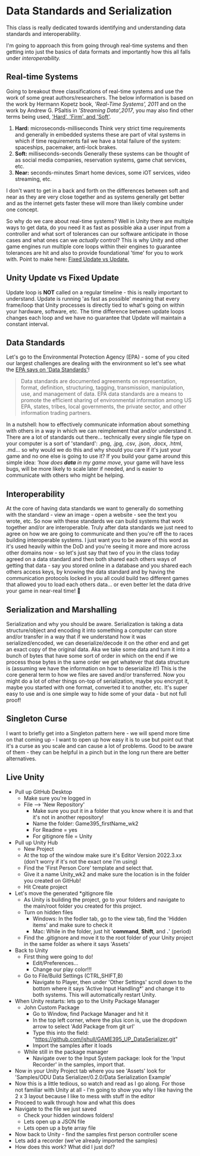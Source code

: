 # Data Standards and Serialization

This class is really dedicated towards identifying and understanding data standards and interoperability.

I'm going to approach this from going through real-time systems and then getting into just the basics of data formats and importantly how this all falls under *interoperability.*

## Real-time Systems

Going to breakout three classifications of real-time systems and use the work of some great authors/researchers. The below information is based on the work by Hermann Kopetz book, *'Real-Time Systems', 2011* and on the work by Andrew G. PSaltis in *'Streaming Data',2017*, you may also find other terms being used, ['Hard', 'Firm', and 'Soft'](https://en.wikipedia.org/wiki/Real-time_computing#Real-time_and_high-performance).

1. **Hard:** microseconds-milliseconds
  Think very strict time requirements and generally in embedded systems these are part of vital systems in which if time requirements fail we have a total failure of the system: spaceships, pacemaker, anti-lock brakes.
2. **Soft:** milliseconds-seconds
  Generally these systems can be thought of as social media companies, reservation systems, game chat services, etc.
3. **Near:** seconds-minutes
  Smart home devices, some iOT services, video streaming, etc.

I don't want to get in a back and forth on the differences between soft and near as they are very close together and as systems generally get better and as the internet gets faster these will more than likely combine under one concept.

So why do we care about real-time systems? Well in Unity there are multiple ways to get data, do you need it as fast as possible aka a user input from a controller and what sort of tolerances can our software anticipate in those cases and what ones can we *actually* control? This is why Unity and other game engines run multiple core loops within their engines to guarantee tolerances are hit and also to provide foundational 'time' for you to work with. Point to make here: [Fixed Update vs Update.](https://learn.unity.com/tutorial/update-and-fixedupdate)

## Unity Update vs Fixed Update

Update loop is **NOT** called on a regular timeline - this is really important to understand. Update is running 'as fast as possible' meaning that every frame/loop that Unity processes is directly tied to what's going on within your hardware, software, etc. The time difference between update loops changes each loop and we have no guarantee that Update will maintain a constant interval.

## Data Standards

Let's go to the Environmental Protection Agency (EPA) - some of you cited our largest challenges are dealing with the environment so let's see what the [EPA says on 'Data Standards'](https://www.epa.gov/data-standards/learn-about-data-standards)!

>Data standards are documented agreements on representation, format, definition, structuring, tagging, transmission, manipulation, use, and management of data. EPA data standards are a means to promote the efficient sharing of environmental information among US EPA, states, tribes, local governments, the private sector, and other information trading partners.

In a nutshell: how to effectively communicate information about something with others in a way in which we can reimplement that and/or understand it. There are a lot of standards out there... technically every single file type on your computer is a sort of 'standard': .png, .jpg, .csv, .json, .docx, .html, .md... so why would we do this and why should you care if it's just your game and no one else is going to use it? If you build your game around this simple idea: *'how does **data** in my game move*, your game will have less bugs, will be more likely to scale later if needed, and is easier to communicate with others who might be helping.

## Interoperability

At the core of having data standards we want to generally do something with the standard - view an image - open a website - see the text you wrote, etc. So now with these standards we can build systems that work together and/or are interoperable. Truly after data standards we just need to agree on how we are going to communicate and then you're off the to races building interoperable systems. I just want you to be aware of this word as it's used heavily within the DoD and you're seeing it more and more across other domains now - so let's just say that two of you in the class today agreed on a data standard and then both shared each others ways of getting that data - say you stored online in a database and you shared each others access keys, by knowing the data standard and by having the communication protocols locked in you all could build two different games that allowed you to load each others data... or even better let the data drive your game in near-real time! :rocket:

## Serialization and Marshalling

Serialization and why you should be aware. Serialization is taking a data structure/object and encoding it into something a computer can store and/or transfer in a way that if we understand how it was serialized/encoded, we can deserialize/decode it on the other end and get an exact copy of the original data. Aka we take some data and turn it into a bunch of bytes that have some sort of order in which on the end if we process those bytes in the same order we get whatever that data structure is (assuming we have the information on how to deserialize it!) This is the core general term to how we files are saved and/or transferred. Now you might do a lot of other things on-top of serialization, maybe you encrypt it, maybe you started with one format, converted it to another, etc. It's super easy to use and is one simple way to hide some of your data - but not full proof!

## Singleton Curse

I want to briefly get into a Singleton pattern here - we will spend more time on that coming up - I want to open up how easy it is to use but point out that it's a curse as you scale and can cause a lot of problems. Good to be aware of them - they can be helpful in a pinch but in the long run there are better alternatives.

## Live Unity

* Pull up GitHub Desktop
  * Make sure you're logged in
  * File --> 'New Repository'
    * Make sure you put it in a folder that you know where it is and that it's not in another repository!
    * Name the folder: Game395_firstName_wk2
    * For Readme = yes
    * For gitignore file = Unity
* Pull up Unity Hub
  * New Project
  * At the top of the window make sure it's Editor Version 2022.3.xx (don't worry if it's not the exact one I'm using)
  * Find the 'First Person Core' template and select that.
  * Give it a name Unity_wk2 and make sure the location is in the folder you created on GitHub!
  * Hit Create project
* Let's move the generated *gitignore file
  * As Unity is building the project, go to your folders and navigate to the main/root folder you created for this project.
  * Turn on hidden files
    * Windows: In the fodler tab, go to the view tab, find the 'Hidden items' and make sure to check it
    * Mac: While in the folder, just hit '**command**, **Shift**, and **.**' (period)
  * Find the .gitignore and move it to the root folder of your Unity project in the same folder as where it says 'Assets'
* Back to Unity
  * First thing were going to do!
    * Edit/Preferences...
    * Change our play color!!!
  * Go to File/Build Settings (CTRL,SHIFT,B)
    * Navigate to Player, then under 'Other Settings' scroll down to the bottom where it says 'Active Input Handling*' and change it to both systems. This will automatically restart Unity.
* When Unity restarts: lets go to the Unity Package Manager
  * John Custom Package
    * Go to Window, find Package Manager and hit it
    * In the top left corner, where the plus icon is, use the dropdown arrow to select 'Add Package from git url'
    * Type this into the field: "https://github.com/jshull/GAME395_UP_DataSerializer.git"
    * Import the samples after it loads
  * While still in the package manager
    * Navigate over to the Input System package: look for the 'Input Recorder' in the samples, import that.
* Now in your Unity Project tab where you see 'Assets' look for 'Samples/ODU Data Serializer/0.2.0/Data Serialization Example'
* Now this is a little tedious, so watch and read as I go along. For those not familiar with Unity at all - I'm going to show you why I like having the 2 x 3 layout because I like to mess with stuff in the editor
* Proceed to walk through how and what this does
* Navigate to the file we just saved
  * Check your hidden windows folders!
  * Lets open up a JSON file
  * Lets open up a byte array file
* Now back to Unity - find the samples first person controller scene
* Lets add a recorder (we've already imported the samples)
* How does this work? What did I just do!?